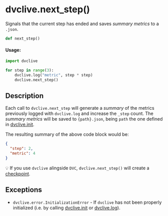 # dvclive.next_step()

Signals that the current step has ended and saves _summary metrics_ to a
`.json`.

```py
def next_step()
```

#### Usage:

```py
import dvclive

for step in range(3):
    dvclive.log("metric", step * step)
    dvclive.next_step()
```

## Description

Each call to `dvclive.next_step` will generate a _summary_ of the metrics
previously logged with `dvclive.log` and increase the `_step` count. The
_summary metrics_ will be saved to `{path}.json`, being `path` the one defined
in [dvclive.init](/doc/dvclive/api-reference/init).

The resulting summary of the above code block would be:

```json
{
  "step": 2,
  "metric": 4
}
```

💡 If you use `dvclive` alingside `DVC`, `dvclive.next_step()` will create a
[checkpoint](/doc/user-guide/experiment-management/checkpoints).

## Exceptions

- `dvclive.error.InitializationError` - If `dvclive` has not been properly
  initialized (i.e. by calling [dvclive.init](/doc/dvclive/api-reference/init)
  or [dvclive.log](/doc/dvclive/api-reference/log)).
